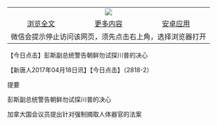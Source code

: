 

<table>
  <tr>
    <td align="center" colspan="3">
      <a href="https://github.com/ogate/ogate/blob/master/README.md"><img src="https://cloud.githubusercontent.com/assets/11880933/13434984/f430fae2-e012-11e5-814f-c2df1e82b247.jpg"/></a>
    </td>
  </tr>
  <tr>
    <td align="center">
      <a href="https://s3.ap-south-1.amazonaws.com/ogatem/oGate.htm?c817896&from=oNote">浏览全文</a>
    </td>
    <td align="center">
      <a href="https://s3.ap-south-1.amazonaws.com/ogatem/oGate.htm?from=oNote">更多内容</a>
    </td>
    <td align="center">
      <a href="https://raw.githubusercontent.com/ogate/up/master/ogate.apk">安卓应用</a>
    </td>
  </tr>
  <tr>
    <td align="center" colspan="3">
      微信会提示停止访问该网页，须先点击右上角，选择浏览器打开
    </td>
  </tr>
</table>    



【今日点击】彭斯副总统警告朝鲜勿试探川普的决心








【新唐人2017年04月18日讯】【今日点击】（2818-2）











提要

彭斯副总统警告朝鲜勿试探川普的决心

加拿大国会议员提出针对强制摘取人体器官的法案







